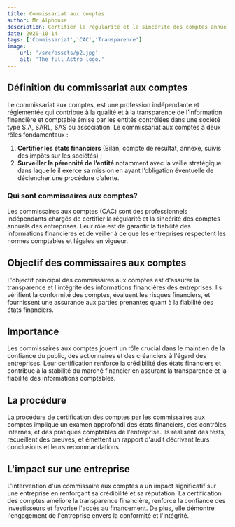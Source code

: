 ```yaml
---
title: Commissariat aux comptes
author: Mr Alphonse
description: Certifier la régularité et la sincérité des comptes annuels des entreprises.
date: 2020-10-14
tags: ['Commissariat','CAC','Transparence']
image:
    url: '/src/assets/p2.jpg'
    alt: 'The full Astro logo.'
---
```


## Définition du commissariat aux comptes
Le commissariat aux comptes, est une profession indépendante et réglementée qui contribue
à la qualité et à la transparence de l’information financière et comptable émise par les entités
contrôlées dans une société type S.A, SARL, SAS ou association. Le commissariat aux comptes à deux rôles fondamentaux :
1. **Certifier les états financiers** (Bilan, compte de résultat, annexe, suivis
des impôts sur les sociétés) ;
2. **Surveiller la pérennité de l’entité** notamment avec la veille
stratégique dans laquelle il exerce sa mission en ayant l’obligation éventuelle de
déclencher une procédure d’alerte.

### Qui sont commissaires aux comptes?
Les commissaires aux comptes (CAC) sont des professionnels indépendants chargés de certifier la régularité et la sincérité des comptes annuels des entreprises. Leur rôle est de garantir la fiabilité des informations financières et de veiller à ce que les entreprises respectent les normes comptables et légales en vigueur.

## Objectif des commissaires aux comptes
L'objectif principal des commissaires aux comptes est d'assurer la transparence et l'intégrité des informations financières des entreprises. Ils vérifient la conformité des comptes, évaluent les risques financiers, et fournissent une assurance aux parties prenantes quant à la fiabilité des états financiers.

## Importance
Les commissaires aux comptes jouent un rôle crucial dans le maintien de la confiance du public, des actionnaires et des créanciers à l'égard des entreprises. Leur certification renforce la crédibilité des états financiers et contribue à la stabilité du marché financier en assurant la transparence et la fiabilité des informations comptables.


## La procédure
La procédure de certification des comptes par les commissaires aux comptes implique un examen approfondi des états financiers, des contrôles internes, et des pratiques comptables de l'entreprise. Ils réalisent des tests, recueillent des preuves, et émettent un rapport d'audit décrivant leurs conclusions et leurs recommandations.

## L'impact sur une entreprise
L'intervention d'un commissaire aux comptes a un impact significatif sur une entreprise en renforçant sa crédibilité et sa réputation. La certification des comptes améliore la transparence financière, renforce la confiance des investisseurs et favorise l'accès au financement. De plus, elle démontre l'engagement de l'entreprise envers la conformité et l'intégrité.
